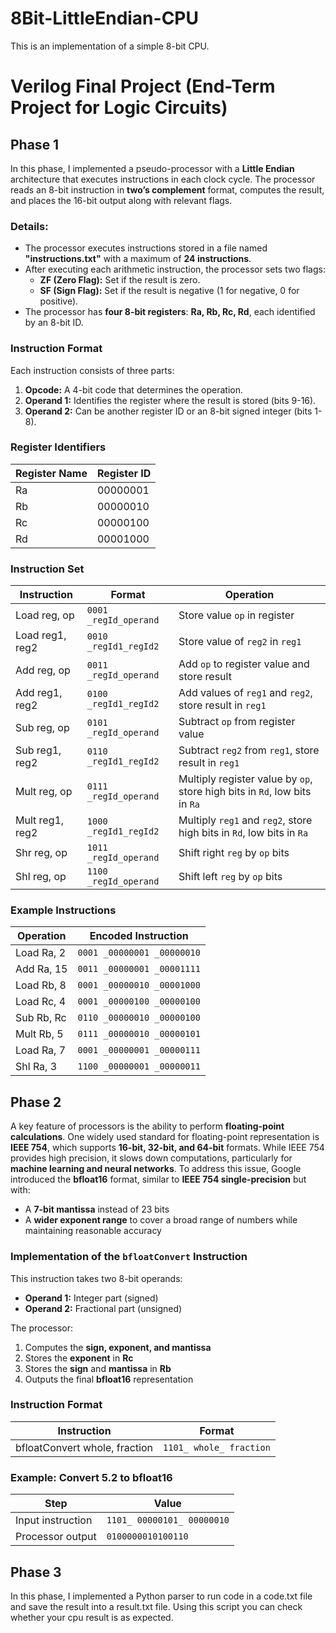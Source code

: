 # 8Bit-LittleEndian-CPU
This is an implementation of a simple 8-bit CPU.

# Verilog Final Project (End-Term Project for Logic Circuits)

## **Phase 1**

In this phase, I implemented a pseudo-processor with a **Little Endian** architecture that executes instructions in each clock cycle. The processor reads an 8-bit instruction in **two’s complement** format, computes the result, and places the 16-bit output along with relevant flags.

### **Details:**
- The processor executes instructions stored in a file named **"instructions.txt"** with a maximum of **24 instructions**.
- After executing each arithmetic instruction, the processor sets two flags:
  - **ZF (Zero Flag):** Set if the result is zero.
  - **SF (Sign Flag):** Set if the result is negative (1 for negative, 0 for positive).
- The processor has **four 8-bit registers**: **Ra, Rb, Rc, Rd**, each identified by an 8-bit ID.

### **Instruction Format**
Each instruction consists of three parts:
1. **Opcode:** A 4-bit code that determines the operation.
2. **Operand 1:** Identifies the register where the result is stored (bits 9-16).
3. **Operand 2:** Can be another register ID or an 8-bit signed integer (bits 1-8).

### **Register Identifiers**

| Register Name | Register ID |
|--------------|------------|
| Ra           | 00000001   |
| Rb           | 00000010   |
| Rc           | 00000100   |
| Rd           | 00001000   |

### **Instruction Set**

| Instruction | Format | Operation |
|------------|--------|-----------|
| Load reg, op | `0001 _regId_operand` | Store value `op` in register |
| Load reg1, reg2 | `0010 _regId1_regId2` | Store value of `reg2` in `reg1` |
| Add reg, op | `0011 _regId_operand` | Add `op` to register value and store result |
| Add reg1, reg2 | `0100 _regId1_regId2` | Add values of `reg1` and `reg2`, store result in `reg1` |
| Sub reg, op | `0101 _regId_operand` | Subtract `op` from register value |
| Sub reg1, reg2 | `0110 _regId1_regId2` | Subtract `reg2` from `reg1`, store result in `reg1` |
| Mult reg, op | `0111 _regId_operand` | Multiply register value by `op`, store high bits in `Rd`, low bits in `Ra` |
| Mult reg1, reg2 | `1000 _regId1_regId2` | Multiply `reg1` and `reg2`, store high bits in `Rd`, low bits in `Ra` |
| Shr reg, op | `1011 _regId_operand` | Shift right `reg` by `op` bits |
| Shl reg, op | `1100 _regId_operand` | Shift left `reg` by `op` bits |

### **Example Instructions**
| Operation | Encoded Instruction |
|-----------|---------------------|
| Load Ra, 2 | `0001 _00000001 _00000010` |
| Add Ra, 15 | `0011 _00000001 _00001111` |
| Load Rb, 8 | `0001 _00000010 _00001000` |
| Load Rc, 4 | `0001 _00000100 _00000100` |
| Sub Rb, Rc | `0110 _00000010 _00000100` |
| Mult Rb, 5 | `0111 _00000010 _00000101` |
| Load Ra, 7 | `0001 _00000001 _00000111` |
| Shl Ra, 3 | `1100 _00000001 _00000011` |

## **Phase 2**

A key feature of processors is the ability to perform **floating-point calculations**. One widely used standard for floating-point representation is **IEEE 754**, which supports **16-bit, 32-bit, and 64-bit** formats. While IEEE 754 provides high precision, it slows down computations, particularly for **machine learning and neural networks**. To address this issue, Google introduced the **bfloat16** format, similar to **IEEE 754 single-precision** but with:
- A **7-bit mantissa** instead of 23 bits
- A **wider exponent range** to cover a broad range of numbers while maintaining reasonable accuracy

### **Implementation of the `bfloatConvert` Instruction**
This instruction takes two 8-bit operands:
- **Operand 1:** Integer part (signed)
- **Operand 2:** Fractional part (unsigned)

The processor:
1. Computes the **sign, exponent, and mantissa**
2. Stores the **exponent** in **Rc**
3. Stores the **sign** and **mantissa** in **Rb**
4. Outputs the final **bfloat16** representation

### **Instruction Format**
| Instruction | Format |
|------------|--------|
| bfloatConvert whole, fraction | `1101_ whole_ fraction` |

### **Example: Convert 5.2 to bfloat16**
| Step | Value |
|------|--------|
| Input instruction | `1101_ 00000101_ 00000010` |
| Processor output | `0100000010100110` |

## **Phase 3**

In this phase, I implemented a Python parser to run code in a code.txt file and save the result into a result.txt file.
Using this script you can check whether your cpu result is as expected.
